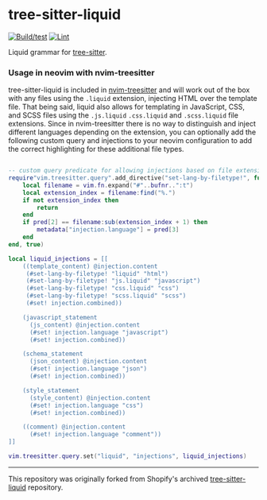 # tree-sitter-liquid #

[![Build/test](https://github.com/hankthetank27/tree-sitter-liquid/actions/workflows/ci.yml/badge.svg)](https://github.com/hankthetank27/tree-sitter-liquid/actions/workflows/ci.yml)
[![Lint](https://github.com/hankthetank27/tree-sitter-liquid/actions/workflows/lint.yml/badge.svg)](https://github.com/hankthetank27/tree-sitter-liquid/actions/workflows/lint.yml)

Liquid grammar for [tree-sitter](https://github.com/tree-sitter/tree-sitter).

### Usage in neovim with nvim-treesitter ###

tree-sitter-liquid is included in [nvim-treesitter](https://github.com/nvim-treesitter/nvim-treesitter) and will work out of the box with any files using the `.liquid` extension, injecting HTML over the template file. That being said, liquid also allows for templating in JavaScript, CSS, and SCSS files using the `.js.liquid` `.css.liquid` and `.scss.liquid` file extensions. Since in nvim-treesitter there is no way to distinguish and inject different languages depending on the extension, you can optionally add the following custom query and injections to your neovim configuration to add the correct highlighting for these additional file types.

``` lua

-- custom query predicate for allowing injections based on file extension
require"vim.treesitter.query".add_directive("set-lang-by-filetype!", function (_, _, bufnr, pred, metadata)
    local filename = vim.fn.expand("#"..bufnr..":t")
    local extension_index = filename:find("%.")
    if not extension_index then
        return
    end
    if pred[2] == filename:sub(extension_index + 1) then
        metadata["injection.language"] = pred[3]
    end
end, true)

local liquid_injections = [[
    ((template_content) @injection.content
     (#set-lang-by-filetype! "liquid" "html")
     (#set-lang-by-filetype! "js.liquid" "javascript")
     (#set-lang-by-filetype! "css.liquid" "css")
     (#set-lang-by-filetype! "scss.liquid" "scss")
     (#set! injection.combined))

    (javascript_statement
      (js_content) @injection.content
      (#set! injection.language "javascript")
      (#set! injection.combined))

    (schema_statement
      (json_content) @injection.content
      (#set! injection.language "json")
      (#set! injection.combined))

    (style_statement
      (style_content) @injection.content
      (#set! injection.language "css")
      (#set! injection.combined))

    ((comment) @injection.content
      (#set! injection.language "comment"))
]]

vim.treesitter.query.set("liquid", "injections", liquid_injections)

```
---

This repository was originally forked from Shopify's archived [tree-sitter-liquid](https://github.com/Shopify/tree-sitter-liquid.git) repository.

